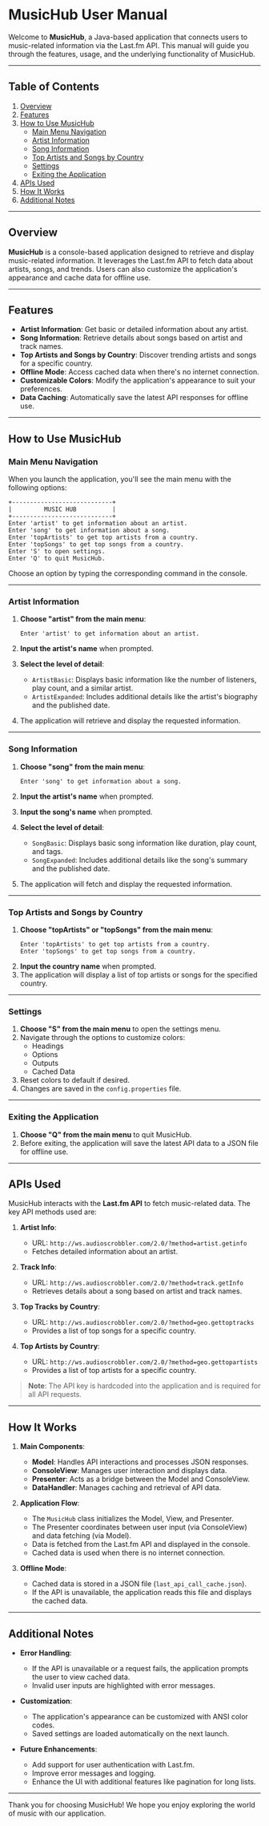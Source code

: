 # MusicHub User Manual

Welcome to **MusicHub**, a Java-based application that connects users to music-related information via the Last.fm API. This manual will guide you through the features, usage, and the underlying functionality of MusicHub.

---

## Table of Contents
1. [Overview](#overview)
2. [Features](#features)
3. [How to Use MusicHub](#how-to-use-musichub)
   - [Main Menu Navigation](#main-menu-navigation)
   - [Artist Information](#artist-information)
   - [Song Information](#song-information)
   - [Top Artists and Songs by Country](#top-artists-and-songs-by-country)
   - [Settings](#settings)
   - [Exiting the Application](#exiting-the-application)
4. [APIs Used](#apis-used)
5. [How It Works](#how-it-works)
6. [Additional Notes](#additional-notes)

---

## Overview

**MusicHub** is a console-based application designed to retrieve and display music-related information. It leverages the Last.fm API to fetch data about artists, songs, and trends. Users can also customize the application's appearance and cache data for offline use.

---

## Features

- **Artist Information**: Get basic or detailed information about any artist.
- **Song Information**: Retrieve details about songs based on artist and track names.
- **Top Artists and Songs by Country**: Discover trending artists and songs for a specific country.
- **Offline Mode**: Access cached data when there's no internet connection.
- **Customizable Colors**: Modify the application's appearance to suit your preferences.
- **Data Caching**: Automatically save the latest API responses for offline use.

---

## How to Use MusicHub

### Main Menu Navigation

When you launch the application, you'll see the main menu with the following options:

```
+----------------------------+
|         MUSIC HUB          |
+----------------------------+
Enter 'artist' to get information about an artist.
Enter 'song' to get information about a song.
Enter 'topArtists' to get top artists from a country.
Enter 'topSongs' to get top songs from a country.
Enter 'S' to open settings.
Enter 'Q' to quit MusicHub.
```

Choose an option by typing the corresponding command in the console.

---

### Artist Information

1. **Choose "artist" from the main menu**:
   ```
   Enter 'artist' to get information about an artist.
   ```
2. **Input the artist's name** when prompted.

3. **Select the level of detail**:
   - `ArtistBasic`: Displays basic information like the number of listeners, play count, and a similar artist.
   - `ArtistExpanded`: Includes additional details like the artist's biography and the published date.

4. The application will retrieve and display the requested information.

---

### Song Information

1. **Choose "song" from the main menu**:
   ```
   Enter 'song' to get information about a song.
   ```
2. **Input the artist's name** when prompted.
3. **Input the song's name** when prompted.
4. **Select the level of detail**:
   - `SongBasic`: Displays basic song information like duration, play count, and tags.
   - `SongExpanded`: Includes additional details like the song's summary and the published date.

5. The application will fetch and display the requested information.

---

### Top Artists and Songs by Country

1. **Choose "topArtists" or "topSongs" from the main menu**:
   ```
   Enter 'topArtists' to get top artists from a country.
   Enter 'topSongs' to get top songs from a country.
   ```
2. **Input the country name** when prompted.
3. The application will display a list of top artists or songs for the specified country.

---

### Settings

1. **Choose "S" from the main menu** to open the settings menu.
2. Navigate through the options to customize colors:
   - Headings
   - Options
   - Outputs
   - Cached Data
3. Reset colors to default if desired.
4. Changes are saved in the `config.properties` file.

---

### Exiting the Application

1. **Choose "Q" from the main menu** to quit MusicHub.
2. Before exiting, the application will save the latest API data to a JSON file for offline use.

---

## APIs Used

MusicHub interacts with the **Last.fm API** to fetch music-related data. The key API methods used are:

1. **Artist Info**:
   - URL: `http://ws.audioscrobbler.com/2.0/?method=artist.getinfo`
   - Fetches detailed information about an artist.

2. **Track Info**:
   - URL: `http://ws.audioscrobbler.com/2.0/?method=track.getInfo`
   - Retrieves details about a song based on artist and track names.

3. **Top Tracks by Country**:
   - URL: `http://ws.audioscrobbler.com/2.0/?method=geo.gettoptracks`
   - Provides a list of top songs for a specific country.

4. **Top Artists by Country**:
   - URL: `http://ws.audioscrobbler.com/2.0/?method=geo.gettopartists`
   - Provides a list of top artists for a specific country.

> **Note**: The API key is hardcoded into the application and is required for all API requests.

---

## How It Works

1. **Main Components**:
   - **Model**: Handles API interactions and processes JSON responses.
   - **ConsoleView**: Manages user interaction and displays data.
   - **Presenter**: Acts as a bridge between the Model and ConsoleView.
   - **DataHandler**: Manages caching and retrieval of API data.

2. **Application Flow**:
   - The `MusicHub` class initializes the Model, View, and Presenter.
   - The Presenter coordinates between user input (via ConsoleView) and data fetching (via Model).
   - Data is fetched from the Last.fm API and displayed in the console.
   - Cached data is used when there is no internet connection.

3. **Offline Mode**:
   - Cached data is stored in a JSON file (`last_api_call_cache.json`).
   - If the API is unavailable, the application reads this file and displays the cached data.

---

## Additional Notes

- **Error Handling**:
  - If the API is unavailable or a request fails, the application prompts the user to view cached data.
  - Invalid user inputs are highlighted with error messages.

- **Customization**:
  - The application's appearance can be customized with ANSI color codes.
  - Saved settings are loaded automatically on the next launch.

- **Future Enhancements**:
  - Add support for user authentication with Last.fm.
  - Improve error messages and logging.
  - Enhance the UI with additional features like pagination for long lists.

---

Thank you for choosing MusicHub! We hope you enjoy exploring the world of music with our application.
